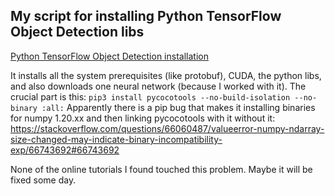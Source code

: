 ## My script for installing Python TensorFlow Object Detection libs

[Python TensorFlow Object Detection installation](https://gist.github.com/zby/e3341751f54bc92ebcc1d9da08a9459a
)

It installs all the system prerequisites (like protobuf), CUDA, the python libs, and also downloads one neural network (because I worked with it).
The crucial part is this:
`pip3 install pycocotools --no-build-isolation --no-binary :all:`
Apparently there is a pip bug that makes it installing binaries for numpy 1.20.xx and then linking pycocotools with it without it:
https://stackoverflow.com/questions/66060487/valueerror-numpy-ndarray-size-changed-may-indicate-binary-incompatibility-exp/66743692#66743692

None of the online tutorials I found touched this problem. Maybe it will be fixed some day.

